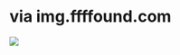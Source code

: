 <!--
id: 3374481280
link: http://tumblr.atmos.org/post/3374481280/via-img-ffffound-com
slug: via-img-ffffound-com
date: Fri Feb 18 2011 19:27:58 GMT-0800 (PST)
publish: 2011-02-018
tags: 
title: via img.ffffound.com
-->


via img.ffffound.com
====================

![](http://31.media.tumblr.com/tumblr_lguhmmAfBP1qz4sngo1_500.jpg)

